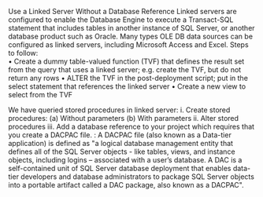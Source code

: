 Use a Linked Server Without a Database Reference
Linked servers are configured to enable the Database Engine to execute a Transact-SQL statement that includes tables in another instance of SQL Server, or another database product such as Oracle. Many types OLE DB data sources can be configured as linked servers, including Microsoft Access and Excel.
Steps to follow:	
•	Create a dummy table-valued function (TVF) that defines the result set from the query that uses a linked server; e.g. create the TVF, but do not return any rows
•	ALTER the TVF in the post-deployment script; put in the select statement that references the linked server
•	Create a new view to select from the TVF

 We have queried stored procedures  in linked server:
i.	Create stored procedures:
(a)	Without parameters
(b)	With parameters
ii.	Alter stored procedures
iii.	Add a database reference to your project which requires that you create a DACPAC file. : A DACPAC file (also known as a Data-tier application) is defined as "a logical database management entity that defines all of the SQL Server objects - like tables, views, and instance objects, including logins – associated with a user’s database. A DAC is a self-contained unit of SQL Server database deployment that enables data-tier developers and database administrators to package SQL Server objects into a portable artifact called a DAC package, also known as a DACPAC".
